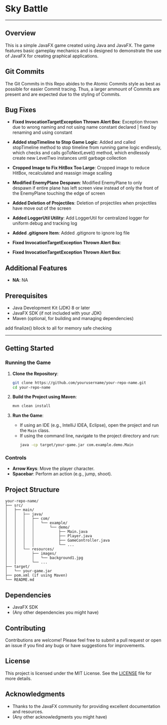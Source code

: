 # Sky Battle

---

## Overview
This is a simple JavaFX game created using Java and JavaFX. The game features basic gameplay mechanics and is designed to demonstrate the use of JavaFX for creating graphical applications.

## Git Commits 
The Git Commits in this Repo abides to the Atomic Commits style as best as possible for easier Commit tracing. Thus, a larger ammount of Commits are present and are expected due to the styling of Commits.

## Bug Fixes
- **Fixed InvocationTargetException Thrown Alert Box**: Exception thrown due to wrong naming and not using name constant declared | fixed by renaming and using constant
<!-- ![Fixed InvocationTargetException Thrown Alert Box](./readme-images/bug-fixes-1.png) -->

- **Added stopTimeline to Stop Game Logic**: Added and called stopTimeline method to stop timeline from running game logic endlessly, which checks and calls goToNextLevel() method, which endlesssly create new LevelTwo instances until garbage collection

- **Cropped Image to Fix HitBox Too Large**: Cropped image to reduce HitBox, recalculated and reassign image scalling

- **Modified EnemyPlane Despawn**: Modified EnemyPlane to only despawn if entire plane has left screen view instead of only the front of the EnemyPlane touching the edge of screen

- **Added Deletion of Projectiles**: Deletion of projectiles when projectiles have move out of the screen

- **Added LoggerUtil Utility**: Add LoggerUtil for centralized logger for uniform debug and tracking log

- **Added .gitignore Item**: Added .gitignore to ignore log file 

- **Fixed InvocationTargetException Thrown Alert Box**: 
- **Fixed InvocationTargetException Thrown Alert Box**: 
## Additional Features

- **NA**: NA

## Prerequisites

- Java Development Kit (JDK) 8 or later
- JavaFX SDK (if not included with your JDK)
- Maven (optional, for building and managing dependencies)

add finalize() bllock to all for memory safe checking 
</br>

---

## Getting Started

### Running the Game

1. **Clone the Repository**:
   ```bash
   git clone https://github.com/yourusername/your-repo-name.git
   cd your-repo-name
   ```

2. **Build the Project using Maven**:
   ```bash
   mvn clean install
   ```

3. **Run the Game**:
   - If using an IDE (e.g., IntelliJ IDEA, Eclipse), open the project and run the `Main` class.
   - If using the command line, navigate to the project directory and run:
     ```bash
     java -cp target/your-game.jar com.example.demo.Main
     ```

### Controls

- **Arrow Keys**: Move the player character.
- **Spacebar**: Perform an action (e.g., jump, shoot).

## Project Structure

```
your-repo-name/
├── src/
│   ├── main/
│   │   ├── java/
│   │   │   ├── com/
│   │   │   │   └── example/
│   │   │   │       └── demo/
│   │   │   │           ├── Main.java
│   │   │   │           ├── Player.java
│   │   │   │           ├── GameController.java
│   │   │   │           └── ...
│   │   └── resources/
│   │       ├── images/
│   │       │   └── background1.jpg
│   │       └── ...
├── target/
│   └── your-game.jar
├── pom.xml (if using Maven)
└── README.md
```

## Dependencies

- JavaFX SDK
- (Any other dependencies you might have)

## Contributing

Contributions are welcome! Please feel free to submit a pull request or open an issue if you find any bugs or have suggestions for improvements.

## License

This project is licensed under the MIT License. See the [LICENSE](LICENSE) file for more details.

## Acknowledgments

- Thanks to the JavaFX community for providing excellent documentation and resources.
- (Any other acknowledgments you might have)